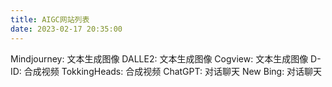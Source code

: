 ```yaml
---
title: AIGC网站列表
date: 2023-02-17 20:35:00
---
```

Mindjourney: 文本生成图像
DALLE2: 文本生成图像
Cogview: 文本生成图像
D-ID: 合成视频
TokkingHeads: 合成视频
ChatGPT: 对话聊天
New Bing: 对话聊天

